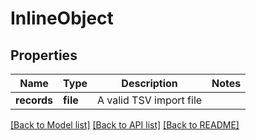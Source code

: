 # InlineObject

## Properties
Name | Type | Description | Notes
------------ | ------------- | ------------- | -------------
**records** | **file** | A valid TSV import file | 

[[Back to Model list]](../README.md#documentation-for-models) [[Back to API list]](../README.md#documentation-for-api-endpoints) [[Back to README]](../README.md)


